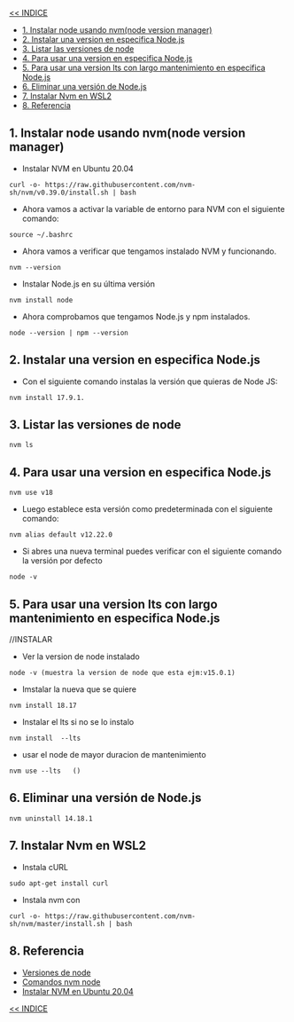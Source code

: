 [<< INDICE](../README.md)
- [1. Instalar node usando nvm(node  version manager)](#1-instalar-node-usando-nvmnode--version-manager)
- [2. Instalar una version en especifica Node.js](#2-instalar-una-version-en-especifica-nodejs)
- [3. Listar las versiones de node](#3-listar-las-versiones-de-node)
- [4. Para usar una version en especifica Node.js](#4-para-usar-una-version-en-especifica-nodejs)
- [5. Para usar una version lts con largo mantenimiento en especifica Node.js](#5-para-usar-una-version-lts-con-largo-mantenimiento-en-especifica-nodejs)
- [6. Eliminar una versión de Node.js](#6-eliminar-una-versión-de-nodejs)
- [7. Instalar Nvm en WSL2](#7-instalar-nvm-en-wsl2)
- [8. Referencia](#8-referencia)

## 1. Instalar node usando nvm(node  version manager)
- Instalar NVM en Ubuntu 20.04
```console
curl -o- https://raw.githubusercontent.com/nvm-sh/nvm/v0.39.0/install.sh | bash
```
- Ahora vamos a activar la variable de entorno para NVM con el siguiente comando:
```console
source ~/.bashrc
```
- Ahora vamos a verificar que tengamos instalado NVM y funcionando.
```console
nvm --version
```
- Instalar Node.js en su última versión
```console
nvm install node
```
- Ahora comprobamos que tengamos Node.js y npm instalados.
```console
node --version | npm --version
```
## 2. Instalar una version en especifica Node.js
- Con el siguiente comando instalas la versión que quieras de Node JS:
```console
nvm install 17.9.1.
```
## 3. Listar las versiones de node
```console
nvm ls
```
## 4. Para usar una version en especifica Node.js
```console
nvm use v18
```
- Luego establece esta versión como predeterminada con el siguiente comando:
```console
nvm alias default v12.22.0
```
- Si abres una nueva terminal puedes verificar con el siguiente comando la versión por defecto
```console
node -v
```
## 5. Para usar una version lts con largo mantenimiento en especifica Node.js 
//INSTALAR
- Ver la version de node instalado
```console
node -v (muestra la version de node que esta ejm:v15.0.1)
```
- Imstalar la nueva que se quiere
```console
nvm install 18.17
```
- Instalar el lts si no se lo instalo
```console
nvm install  --lts
```
- usar el node de mayor duracion de mantenimiento
```console
nvm use --lts   ()  
```
## 6. Eliminar una versión de Node.js
```console
nvm uninstall 14.18.1
```
## 7. Instalar Nvm en WSL2
- Instala cURL
```console
sudo apt-get install curl
```
- Instala nvm con
```console
curl -o- https://raw.githubusercontent.com/nvm-sh/nvm/master/install.sh | bash
```
## 8. Referencia
- [Versiones de node](https://nodejs.org/es/download/releases/)
- [Comandos nvm node](https://franyerverjel.com/blog/como-establecer-la-version-predeterminada-de-node-con-nvm)
- [Instalar NVM en Ubuntu 20.04](https://gndx.dev/blog/instalar-nvm-en-ubuntu-20-04/)

[<< INDICE](../README.md)